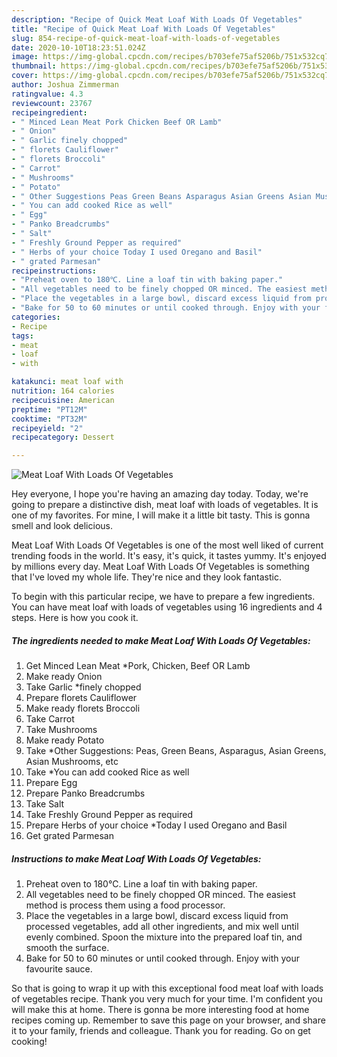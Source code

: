```yaml
---
description: "Recipe of Quick Meat Loaf With Loads Of Vegetables"
title: "Recipe of Quick Meat Loaf With Loads Of Vegetables"
slug: 854-recipe-of-quick-meat-loaf-with-loads-of-vegetables
date: 2020-10-10T18:23:51.024Z
image: https://img-global.cpcdn.com/recipes/b703efe75af5206b/751x532cq70/meat-loaf-with-loads-of-vegetables-recipe-main-photo.jpg
thumbnail: https://img-global.cpcdn.com/recipes/b703efe75af5206b/751x532cq70/meat-loaf-with-loads-of-vegetables-recipe-main-photo.jpg
cover: https://img-global.cpcdn.com/recipes/b703efe75af5206b/751x532cq70/meat-loaf-with-loads-of-vegetables-recipe-main-photo.jpg
author: Joshua Zimmerman
ratingvalue: 4.3
reviewcount: 23767
recipeingredient:
- " Minced Lean Meat Pork Chicken Beef OR Lamb"
- " Onion"
- " Garlic finely chopped"
- " florets Cauliflower"
- " florets Broccoli"
- " Carrot"
- " Mushrooms"
- " Potato"
- " Other Suggestions Peas Green Beans Asparagus Asian Greens Asian Mushrooms etc"
- " You can add cooked Rice as well"
- " Egg"
- " Panko Breadcrumbs"
- " Salt"
- " Freshly Ground Pepper as required"
- " Herbs of your choice Today I used Oregano and Basil"
- " grated Parmesan"
recipeinstructions:
- "Preheat oven to 180℃. Line a loaf tin with baking paper."
- "All vegetables need to be finely chopped OR minced. The easiest method is process them using a food processor."
- "Place the vegetables in a large bowl, discard excess liquid from processed vegetables, add all other ingredients, and mix well until evenly combined. Spoon the mixture into the prepared loaf tin, and smooth the surface."
- "Bake for 50 to 60 minutes or until cooked through. Enjoy with your favourite sauce."
categories:
- Recipe
tags:
- meat
- loaf
- with

katakunci: meat loaf with 
nutrition: 164 calories
recipecuisine: American
preptime: "PT12M"
cooktime: "PT32M"
recipeyield: "2"
recipecategory: Dessert

---
```



![Meat Loaf With Loads Of Vegetables](https://img-global.cpcdn.com/recipes/b703efe75af5206b/751x532cq70/meat-loaf-with-loads-of-vegetables-recipe-main-photo.jpg)

Hey everyone, I hope you're having an amazing day today. Today, we're going to prepare a distinctive dish, meat loaf with loads of vegetables. It is one of my favorites. For mine, I will make it a little bit tasty. This is gonna smell and look delicious.

Meat Loaf With Loads Of Vegetables is one of the most well liked of current trending foods in the world. It's easy, it's quick, it tastes yummy. It's enjoyed by millions every day. Meat Loaf With Loads Of Vegetables is something that I've loved my whole life. They're nice and they look fantastic.




To begin with this particular recipe, we have to prepare a few ingredients. You can have meat loaf with loads of vegetables using 16 ingredients and 4 steps. Here is how you cook it.

<!--inarticleads1-->

##### The ingredients needed to make Meat Loaf With Loads Of Vegetables:

1. Get  Minced Lean Meat *Pork, Chicken, Beef OR Lamb
1. Make ready  Onion
1. Take  Garlic *finely chopped
1. Prepare  florets Cauliflower
1. Make ready  florets Broccoli
1. Take  Carrot
1. Take  Mushrooms
1. Make ready  Potato
1. Take  *Other Suggestions: Peas, Green Beans, Asparagus, Asian Greens, Asian Mushrooms, etc
1. Take  *You can add cooked Rice as well
1. Prepare  Egg
1. Prepare  Panko Breadcrumbs
1. Take  Salt
1. Take  Freshly Ground Pepper as required
1. Prepare  Herbs of your choice *Today I used Oregano and Basil
1. Get  grated Parmesan




<!--inarticleads2-->

##### Instructions to make Meat Loaf With Loads Of Vegetables:

1. Preheat oven to 180℃. Line a loaf tin with baking paper.
1. All vegetables need to be finely chopped OR minced. The easiest method is process them using a food processor.
1. Place the vegetables in a large bowl, discard excess liquid from processed vegetables, add all other ingredients, and mix well until evenly combined. Spoon the mixture into the prepared loaf tin, and smooth the surface.
1. Bake for 50 to 60 minutes or until cooked through. Enjoy with your favourite sauce.




So that is going to wrap it up with this exceptional food meat loaf with loads of vegetables recipe. Thank you very much for your time. I'm confident you will make this at home. There is gonna be more interesting food at home recipes coming up. Remember to save this page on your browser, and share it to your family, friends and colleague. Thank you for reading. Go on get cooking!
